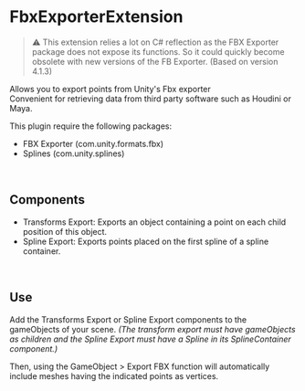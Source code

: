 # FbxExporterExtension
> ⚠️ This extension relies a lot on C# reflection as the FBX Exporter package does not expose its functions. So it could quickly become obsolete with new versions of the FB Exporter. (Based on version 4.1.3)

Allows you to export points from Unity's Fbx exporter<br>
Convenient for retrieving data from third party software such as Houdini or Maya.

This plugin require the following packages:
 - FBX Exporter (com.unity.formats.fbx)
 - Splines (com.unity.splines)

&nbsp;

## Components
 - Transforms Export: Exports an object containing a point on each child position of this object.
 - Spline Export: Exports points placed on the first spline of a spline container.

&nbsp;

## Use
Add the Transforms Export or Spline Export components to the gameObjects of your scene.
*(The transform export must have gameObjects as children and the Spline Export must have a Spline in its SplineContainer component.)*

Then, using the GameObject > Export FBX function will automatically include meshes having the indicated points as vertices.
